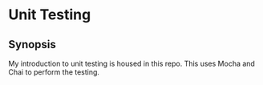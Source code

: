 # Unit Testing

## Synopsis

My introduction to unit testing is housed in this repo. This uses Mocha and Chai to perform the testing.
